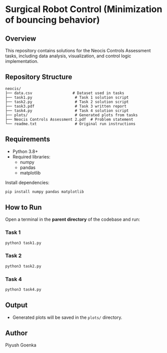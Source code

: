# Surgical Robot Control (Minimization of bouncing behavior)

 ## Overview
 This repository contains solutions for the Neocis Controls Assessment tasks, including data analysis, visualization, and control logic implementation.

 ## Repository Structure
 ```
 neocis/
 ├── data.csv                  # Dataset used in tasks
 ├── task1.py                   # Task 1 solution script
 ├── task2.py                   # Task 2 solution script
 ├── task3.pdf                  # Task 3 written report
 ├── task4.py                   # Task 4 solution script
 ├── plots/                     # Generated plots from tasks
 ├── Neocis Controls Assessment 2.pdf  # Problem statement
 └── readme.txt                 # Original run instructions
 ```

 ## Requirements
 - Python 3.8+
 - Required libraries:
   - numpy
   - pandas
   - matplotlib

 Install dependencies:
 ```bash
 pip install numpy pandas matplotlib
 ```

 ## How to Run
 Open a terminal in the **parent directory** of the codebase and run:

 ### Task 1
 ```bash
 python3 task1.py
 ```

 ### Task 2
 ```bash
 python3 task2.py
 ```

 ### Task 4
 ```bash
 python3 task4.py
 ```

 ## Output
 - Generated plots will be saved in the `plots/` directory.

 ## Author
 Piyush Goenka
